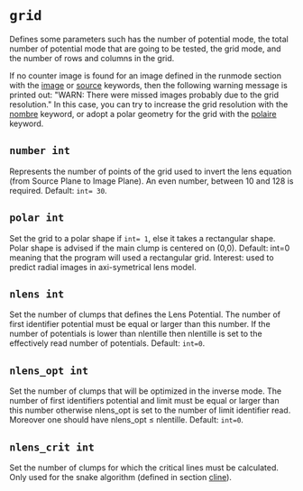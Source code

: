 # `grid`

Defines some parameters such has the number of potential mode, the total number of potential mode that are going to be tested, the grid mode, and the number of rows and columns in the grid.


If no counter image is found for an image defined in the runmode section with the [image]() or [source]() keywords, then the following warning message is printed out: "WARN: There were missed images probably due to the grid resolution." 
In this case, you can try to increase the grid resolution with the [nombre]() keyword, or adopt a polar geometry for the grid with the [polaire]() keyword.



## `number int`

Represents the number of points of the grid used to invert the lens equation (from Source Plane to Image Plane).  An even number,   between 10 and 128 is required. Default: `int= 30`. 


## `polar int`

Set the grid to a polar shape if `int= 1`, else it takes a rectangular shape. Polar shape is advised if the main clump is centered on (0,0). Default: int=0 meaning that the program will used a rectangular grid. Interest: used to predict radial images in axi-symetrical lens model. 


## `nlens int`

Set the number of clumps that defines the Lens Potential. The number of first identifier potential must be equal or larger than this number. If the  number of potentials is lower than nlentille then nlentille is set to the effectively read number of potentials. Default: `int=0`.


## `nlens_opt int`

Set the number of clumps that will be optimized in the inverse mode. The number of first identifiers potential and limit must be equal or larger than this number otherwise nlens_opt is set to the number of limit identifier read. Moreover one should have nlens_opt ≤ nlentille. Default: `int=0`.


## `nlens_crit int`

Set the number of clumps for which the critical lines must be calculated. Only used for the snake algorithm (defined in section [cline]()).
